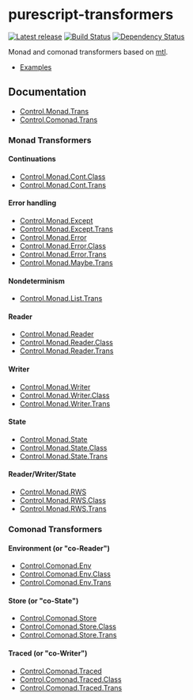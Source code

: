 # purescript-transformers

[![Latest release](http://img.shields.io/bower/v/purescript-transformers.svg)](https://github.com/purescript/purescript-transformers/releases)
[![Build Status](https://travis-ci.org/purescript/purescript-transformers.svg?branch=master)](https://travis-ci.org/purescript/purescript-transformers)
[![Dependency Status](https://www.versioneye.com/user/projects/55848c19363861001b00018a/badge.svg?style=flat)](https://www.versioneye.com/user/projects/55848c19363861001b00018a)

Monad and comonad transformers based on [mtl](http://hackage.haskell.org/package/mtl).

- [Examples](examples/)

## Documentation

- [Control.Monad.Trans](docs/Control/Monad/Trans.md)
- [Control.Comonad.Trans](docs/Control/Comonad/Trans.md)

### Monad Transformers

#### Continuations

- [Control.Monad.Cont.Class](docs/Control/Monad/Cont/Class.md)
- [Control.Monad.Cont.Trans](docs/Control/Monad/Cont/Trans.md)

#### Error handling

- [Control.Monad.Except](docs/Control/Monad/Except.md)
- [Control.Monad.Except.Trans](docs/Control/Monad/Except/Trans.md)
- [Control.Monad.Error](docs/Control/Monad/Error.md)
- [Control.Monad.Error.Class](docs/Control/Monad/Error/Class.md)
- [Control.Monad.Error.Trans](docs/Control/Monad/Error/Trans.md)
- [Control.Monad.Maybe.Trans](docs/Control/Monad/Maybe/Trans.md)

#### Nondeterminism

- [Control.Monad.List.Trans](docs/Control/Monad/List/Trans.md)

#### Reader

- [Control.Monad.Reader](docs/Control/Monad/Reader.md)
- [Control.Monad.Reader.Class](docs/Control/Monad/Reader/Class.md)
- [Control.Monad.Reader.Trans](docs/Control/Monad/Reader/Trans.md)

#### Writer

- [Control.Monad.Writer](docs/Control/Monad/Writer.md)
- [Control.Monad.Writer.Class](docs/Control/Monad/Writer/Class.md)
- [Control.Monad.Writer.Trans](docs/Control/Monad/Writer/Trans.md)

#### State

- [Control.Monad.State](docs/Control/Monad/State.md)
- [Control.Monad.State.Class](docs/Control/Monad/State/Class.md)
- [Control.Monad.State.Trans](docs/Control/Monad/State/Trans.md)

#### Reader/Writer/State

- [Control.Monad.RWS](docs/Control/Monad/RWS.md)
- [Control.Monad.RWS.Class](docs/Control/Monad/RWS/Class.md)
- [Control.Monad.RWS.Trans](docs/Control/Monad/RWS/Trans.md)

### Comonad Transformers

#### Environment (or "co-Reader")

- [Control.Comonad.Env](docs/Control/Comonad/Env.md)
- [Control.Comonad.Env.Class](docs/Control/Comonad/Env/Class.md)
- [Control.Comonad.Env.Trans](docs/Control/Comonad/Env/Trans.md)

#### Store (or "co-State")

- [Control.Comonad.Store](docs/Control/Comonad/Store.md)
- [Control.Comonad.Store.Class](docs/Control/Comonad/Store/Class.md)
- [Control.Comonad.Store.Trans](docs/Control/Comonad/Store/Trans.md)

#### Traced (or "co-Writer")

- [Control.Comonad.Traced](docs/Control/Comonad/Traced.md)
- [Control.Comonad.Traced.Class](docs/Control/Comonad/Traced/Class.md)
- [Control.Comonad.Traced.Trans](docs/Control/Comonad/Traced/Trans.md)
